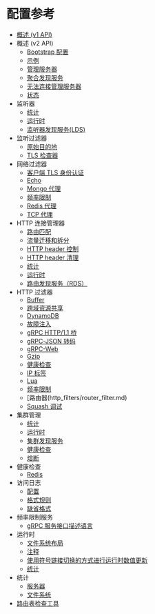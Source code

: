 # 配置参考

- [概述 (v1 API)](overview/v1_overview.md)
- 概述 (v2 API)
  - [Bootstrap 配置](overview/v2_overview.md#bootstrap-configuration)
  - [示例](overview/v2_overview.md#example)
  - [管理服务器](overview/v2_overview.md#management-server)
  - [聚合发现服务](overview/v2_overview.md#aggregated-discovery-service)
  - [无法连接管理服务器](overview/v2_overview.md#management-server-unreachability)
  - [状态](overview/v2_overview.md#status)
- 监听器
  - [统计](listeners/stats.md)
  - [运行时](listeners/runtime.md)
  - [监听器发现服务(LDS)](listeners/lds.md)
- 监听过滤器
  - [原始目的地](listener_filters/original_dst_filter.md)
  - [TLS 检查器](listener_filters/tls_inspector.md)
- 网络过滤器
  - [客户端 TLS 身份认证](network_filters/client_ssl_auth_filter.md)
  - [Echo](network_filters/echo_filter.md)
  - [Mongo 代理](network_filters/mongo_proxy_filter.md)
  - [频率限制](network_filters/rate_limit_filter.md)
  - [Redis 代理](network_filters/redis_proxy_filter.md)
  - [TCP 代理](network_filters/tcp_proxy_filter.md)
- HTTP 连接管理器
  - [路由匹配](http_conn_man/route_matching.md)
  - [流量迁移和拆分](http_conn_man/traffic_splitting.md)
  - [HTTP header 控制](http_conn_man/headers.md)
  - [HTTP header 清理](http_conn_man/header_sanitizing.md)
  - [统计](http_conn_man/stats.md)
  - [运行时](http_conn_man/runtime.md)
  - [路由发现服务（RDS）](http_conn_man/rds.md)
- HTTP 过滤器
  - [Buffer](http_filters/buffer_filter.md)
  - [跨域资源共享](http_filters/cors_filter.md)
  - [DynamoDB](http_filters/dynamodb_filter.md)
  - [故障注入](http_filters/fault_filter.md)
  - [gRPC HTTP/1.1 桥](http_filters/grpc_http1_bridge_filter.md)
  - [gRPC-JSON 转码](http_filters/grpc_json_transcoder_filter.md)
  - [gRPC-Web](http_filters/grpc_web_filter.md)
  - [Gzip](http_filters/gzip_filter.md)
  - [健康检查](http_filters/health_check_filter.md)
  - [IP 标签](http_filters/ip_tagging_filter.md)
  - [Lua](http_filters/lua_filter.md)
  - [频率限制](http_filters/rate_limit_filter.md)
  - [路由器(http_filters/router_filter.md)
  - [Squash 调试](http_filters/squash_filter.md)
- 集群管理
  - [统计](cluster_manager/cluster_stats.md)
  - [运行时](cluster_manager/cluster_runtime.md)
  - [集群发现服务](cluster_manager/cds.md)
  - [健康检查](cluster_manager/cluster_hc.md)
  - [熔断](cluster_manager/cluster_circuit_breakers.md)
- 健康检查
  - [Redis](health_checkers/redis.md)
- 访问日志
  - [配置](access_log.md#configuration)
  - [格式规则](access_log.md#format-rules)
  - [缺省格式](access_log.md#default-format)
- 频率限制服务
  - [gRPC 服务接口描述语言](rate_limit.md#grpc-service-idl)
- 运行时
  - [文件系统布局](runtime.md#file-system-layout)
  - [注释](runtime.md#comments)
  - [使用符号链接切换的方式进行运行时数值更新](runtime.md#updating-runtime-values-via-symbolic-link-swap)
  - [统计](runtime.md#statistics)
- 统计
  - [服务器](statistics.md#server)
  - [文件系统](statistics.md#file-system)
- [路由表检查工具](tools/router_check.md)